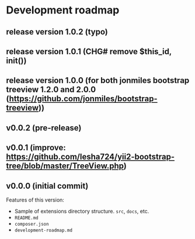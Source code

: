 # Development roadmap

## release version 1.0.2 (typo)


## release version 1.0.1 (CHG# remove \$this_id, init())


## release version 1.0.0 (for both jonmiles bootstrap treeview 1.2.0 and 2.0.0 (https://github.com/jonmiles/bootstrap-treeview))


## v0.0.2 (pre-release)


## v0.0.1 (improve: https://github.com/lesha724/yii2-bootstrap-tree/blob/master/TreeView.php)


## v0.0.0 (initial commit)

Features of this version:

* Sample of extensions directory structure. `src`, `docs`, etc.
* `README.md`
* `composer.json`
* `development-roadmap.md`
